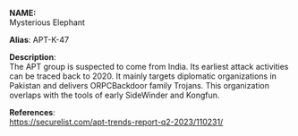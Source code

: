 **NAME:**  
Mysterious Elephant


**Alias**:
APT-K-47


**Description**:   
The APT group is suspected to come from India. Its earliest attack activities can be traced back to 2020. It mainly targets diplomatic organizations in Pakistan and delivers ORPCBackdoor family Trojans. This organization overlaps with the tools of early SideWinder and Kongfun.


**References**:  
https://securelist.com/apt-trends-report-q2-2023/110231/